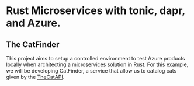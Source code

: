 # Rust Microservices with tonic, dapr, and Azure.
## The CatFinder

This project aims to setup a controlled environment to test Azure products locally when architecting a microservices solution in Rust. For this example, we will be developing CatFinder, a service that allow us to catalog cats given by the [TheCatAPI](https://thecatapi.com/).